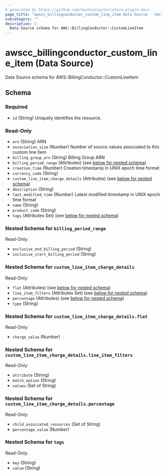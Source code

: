 ```yaml
---
# generated by https://github.com/hashicorp/terraform-plugin-docs
page_title: "awscc_billingconductor_custom_line_item Data Source - terraform-provider-awscc"
subcategory: ""
description: |-
  Data Source schema for AWS::BillingConductor::CustomLineItem
---
```


# awscc_billingconductor_custom_line_item (Data Source)

Data Source schema for AWS::BillingConductor::CustomLineItem



<!-- schema generated by tfplugindocs -->
## Schema

### Required

- `id` (String) Uniquely identifies the resource.

### Read-Only

- `arn` (String) ARN
- `association_size` (Number) Number of source values associated to this custom line item
- `billing_group_arn` (String) Billing Group ARN
- `billing_period_range` (Attributes) (see [below for nested schema](#nestedatt--billing_period_range))
- `creation_time` (Number) Creation timestamp in UNIX epoch time format
- `currency_code` (String)
- `custom_line_item_charge_details` (Attributes) (see [below for nested schema](#nestedatt--custom_line_item_charge_details))
- `description` (String)
- `last_modified_time` (Number) Latest modified timestamp in UNIX epoch time format
- `name` (String)
- `product_code` (String)
- `tags` (Attributes Set) (see [below for nested schema](#nestedatt--tags))

<a id="nestedatt--billing_period_range"></a>
### Nested Schema for `billing_period_range`

Read-Only:

- `exclusive_end_billing_period` (String)
- `inclusive_start_billing_period` (String)


<a id="nestedatt--custom_line_item_charge_details"></a>
### Nested Schema for `custom_line_item_charge_details`

Read-Only:

- `flat` (Attributes) (see [below for nested schema](#nestedatt--custom_line_item_charge_details--flat))
- `line_item_filters` (Attributes Set) (see [below for nested schema](#nestedatt--custom_line_item_charge_details--line_item_filters))
- `percentage` (Attributes) (see [below for nested schema](#nestedatt--custom_line_item_charge_details--percentage))
- `type` (String)

<a id="nestedatt--custom_line_item_charge_details--flat"></a>
### Nested Schema for `custom_line_item_charge_details.flat`

Read-Only:

- `charge_value` (Number)


<a id="nestedatt--custom_line_item_charge_details--line_item_filters"></a>
### Nested Schema for `custom_line_item_charge_details.line_item_filters`

Read-Only:

- `attribute` (String)
- `match_option` (String)
- `values` (Set of String)


<a id="nestedatt--custom_line_item_charge_details--percentage"></a>
### Nested Schema for `custom_line_item_charge_details.percentage`

Read-Only:

- `child_associated_resources` (Set of String)
- `percentage_value` (Number)



<a id="nestedatt--tags"></a>
### Nested Schema for `tags`

Read-Only:

- `key` (String)
- `value` (String)
